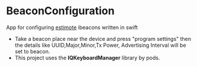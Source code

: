 # BeaconConfiguration
App for configuring [estimote](https://estimote.com/) ibeacons written in swift

- Take a beacon place near the device and press "program settings" then the details like UUID,Major,Minor,Tx Power, Advertising Interval will be set to beacon.
- This project uses the **IQKeyboardManager** library by pods.
